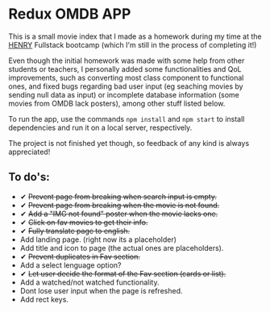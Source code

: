 
# Redux OMDB APP

This is a small movie index that I made as a homework during my time at the [HENRY](https://www.soyhenry.com/) Fullstack bootcamp (which I'm still in the process of completing it!)

Even though the initial homework was made with some help from other students or teachers, I personally added some functionalities and QoL improvements, such as converting most class component to functional ones, and fixed bugs regarding bad user input (eg seaching movies by sending null data as input) or incomplete database information (some movies from OMDB lack posters), among other stuff listed below.

To run the app, use the commands ```npm install``` and ```npm start``` to install dependencies and run it on a local server, respectively.

The project is not finished yet though, so feedback of any kind is always appreciated!

## To do's: 

* ✔ ~~Prevent page from breaking when search input is empty.~~
* ✔ ~~Prevent page from breaking when the movie is not found.~~
* ✔ ~~Add a "IMG not found" poster when the movie lacks one.~~
* ✔ ~~Click on fav movies to get their info.~~
* ✔ ~~Fully translate page to english.~~
* Add landing page. (right now its a placeholder)
* Add title and icon to page (the actual ones are placeholders).
* ✔ ~~Prevent duplicates in Fav section.~~
* Add a select lenguage option?   
* ✔ ~~Let user decide the format of the Fav section (cards or list).~~
* Add a watched/not watched functionality.
* Dont lose user input when the page is refreshed. 
* Add rect keys.



